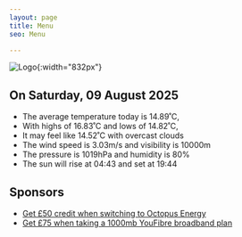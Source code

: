 ```yaml
---
layout: page
title: Menu
seo: Menu

---
```


![Logo](/images/logo.jpg){:width="832px"}

<!-- weather_marker starts -->
## On Saturday, 09 August 2025

- The average temperature today is 14.89˚C,
- With highs of 16.83˚C and lows of 14.82˚C,
- It may feel like 14.52˚C with overcast clouds
- The wind speed is 3.03m/s and visibility is 10000m
- The pressure is 1019hPa and humidity is 80%
- The sun will rise at 04:43 and set at 19:44

<!-- weather_marker ends -->

## Sponsors

- [Get £50 credit when switching to Octopus Energy](https://bit.ly/3oD1nnS)
- [Get £75 when taking a 1000mb YouFibre broadband plan](https://aklam.io/91zWhU?)
